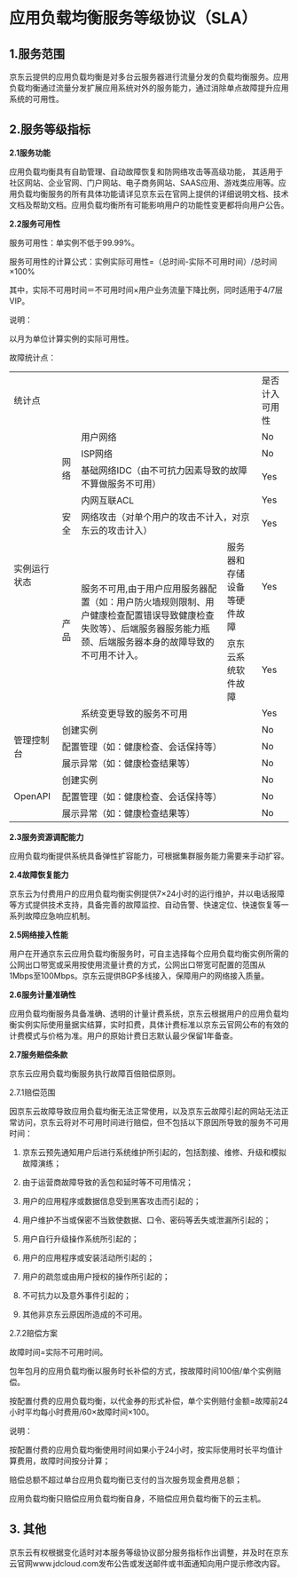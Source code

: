 # 应用负载均衡服务等级协议（SLA）

## 1.服务范围 ##

京东云提供的应用负载均衡是对多台云服务器进行流量分发的负载均衡服务。应用负载均衡通过流量分发扩展应用系统对外的服务能力，通过消除单点故障提升应用系统的可用性。

## 2.服务等级指标 ##
**2.1服务功能**

应用负载均衡具有自助管理、自动故障恢复和防网络攻击等高级功能， 其适用于社区网站、企业官网、门户网站、电子商务网站、SAAS应用、游戏类应用等。应用负载均衡服务的所有具体功能请详见京东云在官网上提供的详细说明文档、技术文档及帮助文档。应用负载均衡所有可能影响用户的功能性变更都将向用户公告。

**2.2服务可用性**

服务可用性：单实例不低于99.99%。

服务可用性的计算公式：实例实际可用性=（总时间-实际不可用时间）/总时间×100%

其中，实际不可用时间＝不可用时间×用户业务流量下降比例，同时适用于4/7层VIP。

说明：

以月为单位计算实例的实际可用性。

故障统计点：

<table>
   <tr>
      <td colspan="5">统计点</td>
      <td>是否计入可用性</td>
   </tr>
   <tr>
      <td rowspan="8">实例运行状态</td>
      <td rowspan="4">网络</td>
      <td colspan="3">用户网络</td>
      <td>No</td>
   </tr>
   <tr>
      <td colspan="3">ISP网络</td>
      <td>No</td>
   </tr>
   <tr>
      <td colspan="3">基础网络IDC（由不可抗力因素导致的故障不算做服务不可用）</td>
      <td>Yes</td>
   </tr>
   <tr>
      <td colspan="3">内网互联ACL</td>
      <td>Yes</td>
   </tr>
   <tr>
      <td>安全</td>
      <td colspan="3">网络攻击（对单个用户的攻击不计入，对京东云的攻击计入）</td>
      <td>Yes</td>
   </tr>
   <tr>
      <td rowspan="3">产品</td>
      <td rowspan="2">服务不可用,由于用户应用服务器配置（如：用户防火墙规则限制、用户健康检查配置错误导致健康检查失败等）、后端服务器服务能力瓶颈、后端服务器本身的故障导致的不可用不计入。</td>
      <td colspan="2">服务器和存储设备等硬件故障</td>
      <td>Yes</td>
   </tr>
   <tr>
      <td colspan="2">京东云系统软件故障</td>
      <td>Yes</td>
   </tr>
   <tr>
      <td colspan="3">系统变更导致的服务不可用</td>
      <td>Yes</td>
   </tr>
   <tr>
      <td rowspan="3">管理控制台</td>
      <td colspan="4">创建实例</td>
      <td>No</td>
   </tr>
   <tr>
      <td colspan="4">配置管理（如：健康检查、会话保持等）</td>
      <td>No</td>
   </tr>
   <tr>
      <td colspan="4">展示异常（如：健康检查结果等）</td>
      <td>No</td>
   </tr>
   <tr>
      <td rowspan="3">OpenAPI</td>
      <td colspan="4">创建实例</td>
      <td>No</td>
   </tr>
   <tr>
      <td colspan="4">配置管理（如：健康检查、会话保持等）</td>
      <td>No</td>
   </tr>
   <tr>
      <td colspan="4">展示异常（如：健康检查结果等）</td>
      <td>No</td>
   </tr>
</table>

**2.3服务资源调配能力**

应用负载均衡提供系统具备弹性扩容能力，可根据集群服务能力需要来手动扩容。

**2.4故障恢复能力**

京东云为付费用户的应用负载均衡实例提供7×24小时的运行维护，并以电话报障等方式提供技术支持，具备完善的故障监控、自动告警、快速定位、快速恢复等一系列故障应急响应机制。

**2.5网络接入性能**

用户在开通京东云应用负载均衡服务时，可自主选择每个应用负载均衡实例所需的公网出口带宽或采用按使用流量计费的方式，公网出口带宽可配置的范围从1Mbps至100Mbps。京东云提供BGP多线接入，保障用户的网络接入质量。

**2.6服务计量准确性**

应用负载均衡服务具备准确、透明的计量计费系统，京东云根据用户的应用负载均衡实例实际使用量据实结算，实时扣费，具体计费标准以京东云官网公布的有效的计费模式与价格为准。用户的原始计费日志默认最少保留1年备查。

**2.7服务赔偿条款**

京东云应用负载均衡服务执行故障百倍赔偿原则。

2.7.1赔偿范围

因京东云故障导致应用负载均衡无法正常使用，以及京东云故障引起的网站无法正常访问，京东云将对不可用时间进行赔偿，但不包括以下原因所导致的服务不可用时间：

1)   京东云预先通知用户后进行系统维护所引起的，包括割接、维修、升级和模拟故障演练；

2)   由于运营商故障导致的丢包和延时等不可用情况；

3)   用户的应用程序或数据信息受到黑客攻击而引起的；

4)   用户维护不当或保密不当致使数据、口令、密码等丢失或泄漏所引起的；

5)   用户自行升级操作系统所引起的；

6)   用户的应用程序或安装活动所引起的；

7)   用户的疏忽或由用户授权的操作所引起的；

8)   不可抗力以及意外事件引起的；

9)   其他非京东云原因所造成的不可用。

2.7.2赔偿方案

故障时间=实际不可用时间。

包年包月的应用负载均衡以服务时长补偿的方式，按故障时间100倍/单个实例赔偿。

按配置付费的应用负载均衡，以代金券的形式补偿，单个实例赔付金额=故障前24小时平均每小时费用/60×故障时间×100。

说明：

按配置付费的应用负载均衡使用时间如果小于24小时，按实际使用时长平均值计算费用，故障时间按分计算；

赔偿总额不超过单台应用负载均衡已支付的当次服务现金费用总额；

应用负载均衡只赔偿应用负载均衡自身，不赔偿应用负载均衡下的云主机。

## 3. 其他 ##

京东云有权根据变化适时对本服务等级协议部分服务指标作出调整，并及时在京东云官网www.jdcloud.com发布公告或发送邮件或书面通知向用户提示修改内容。